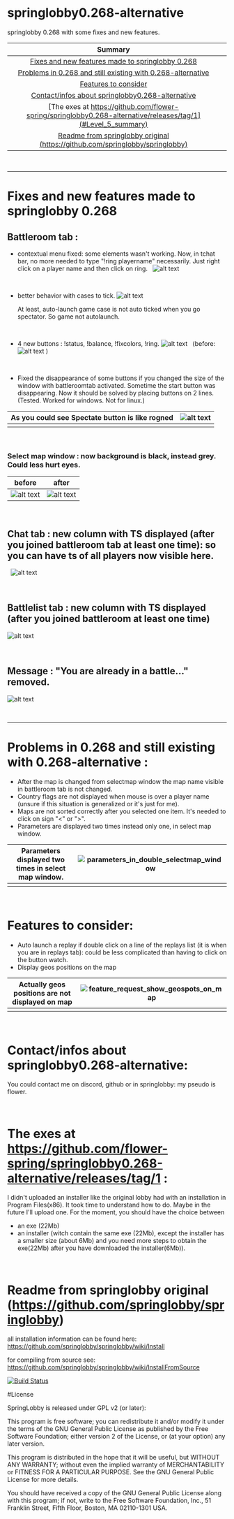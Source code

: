 # springlobby0.268-alternative

springlobby 0.268 with some fixes and new features.


|                           Summary                            |      |
| :----------------------------------------------------------: | ---- |
| [Fixes and new features made to springlobby 0.268](#Level_1_summary) |      |
| [Problems in 0.268 and still existing with 0.268-alternative](#Level_2_summary) |      |
|           [Features to consider](#Level_3_summary)           |      |
| [Contact/infos about springlobby0.268-alternative](#Level_4_summary) |      |
| [The exes at https://github.com/flower-spring/springlobby0.268-alternative/releases/tag/1](#Level_5_summary) |      |
| [Readme from springlobby original (https://github.com/springlobby/springlobby)](#Level_6_summary) |      |


&nbsp;
***
# Fixes and new features made to springlobby 0.268 <a id="Level_1_summary"></a>


## Battleroom tab : 

* contextual menu fixed: some elements wasn't working. Now, in tchat bar, no more needed to type "!ring playername" necessarily. Just right click on a player name and then click on ring.
  &nbsp;
   ![alt text](images_for_readme/contextual_menu.png)


&nbsp;

* better behavior with cases to tick.
  ![alt text](images_for_readme/spectator_imready_autolaunch_fix.png)

  At least, auto-launch game case is not auto ticked when you go spectator. So game not autolaunch.


&nbsp;

* 4 new buttons : !status, !balance, !fixcolors, !ring.
  ![alt text](images_for_readme/4_buttons_added_battleroom_tab.png)
  &nbsp;
  (before:
  ![alt text](images_for_readme/battleroom_tab_buttons_before.png)
  )


&nbsp;

* Fixed the disappearance of some buttons if you changed the size of the window with battleroomtab activated. Sometime the start button was disappearing. Now it should be solved by placing buttons on 2 lines. (Tested. Worked for windows. Not for linux.)


| As you could see Spectate button is like rogned | ![alt text](images_for_readme/sometimes_start_button_disappeared.png) |
| ----------------------------------------------- | ------------------------------------------------------------ |
|                                                 |                                                              |


&nbsp;

### Select map window : now background is black, instead grey. Could less hurt eyes.

| before                                                                          | after                                                                            |
| ------------------------------------------------------------------------------- | -------------------------------------------------------------------------------- |
| ![alt text](images_for_readme/select_map_grey_background.png) | ![alt text](images_for_readme/select_map_black_background.png) |


&nbsp;

## Chat tab : new column with TS displayed (after you joined battleroom tab at least one time): so you can have ts of all players now visible here.
&nbsp;
  ![alt text](images_for_readme/ts_added_official_server_size_reduced.png)


&nbsp;

## Battlelist tab : new column with TS displayed (after you joined battleroom at least one time)
![alt text](images_for_readme/battlelist_tab.png)


&nbsp;

## Message : "You are already in a battle..." removed.
![alt text](images_for_readme/window_you_are_already_in_a_battle.png)


&nbsp;
***

# Problems in 0.268 and still existing with 0.268-alternative :<a id="Level_2_summary"></a>

- After the map is changed from selectmap window the map name visible in battleroom tab is not changed.
- Country flags are not displayed when mouse is over a player name (unsure if this situation is generalized or it's just for me).
- Maps are not sorted correctly after you selected one item. It's needed to click on sign "<" or ">".
- Parameters are displayed two times instead only one, in select map window.

| Parameters displayed two times in select map window. | ![parameters_in_double_selectmap_window](images_for_readme/parameters_in_double_selectmap_window.png) |
| ---------------------------------------------------- | ------------------------------------------------------------ |
|                                                      |                                                              |


&nbsp;

# Features to consider:<a id="Level_3_summary"></a>
- Auto launch a replay if double click on a line of the replays list (it is when you are in replays tab): could be less complicated than having to click on the button watch.
- Display geos positions on the map

| Actually geos positions are not displayed on map | ![feature_request_show_geospots_on_map](images_for_readme/feature_request_show_geospots_on_map.png) |
| :----------------------------------------------: | ------------------------------------------------------------ |
|                                                  |                                                              |


&nbsp;

# Contact/infos about springlobby0.268-alternative:<a id="Level_4_summary"></a>

You could contact me on discord, github or in springlobby: my pseudo is flower.


&nbsp;

# The exes at https://github.com/flower-spring/springlobby0.268-alternative/releases/tag/1 :<a id="Level_5_summary"></a>

I didn't uploaded an installer like the original lobby had with an installation in Program Files(x86). It took time to understand how to do. Maybe in the future I'll upload one. For the moment, you should have the choice between

-  an exe (22Mb)
- an installer (witch contain the same exe (22Mb), except the installer has a smaller size (about 6Mb) and you need more steps to obtain the exe(22Mb) after you have downloaded the installer(6Mb)).


&nbsp;

# Readme from springlobby original (https://github.com/springlobby/springlobby)<a id="Level_6_summary"></a>

all installation information can be found here:
https://github.com/springlobby/springlobby/wiki/Install

for compiling from source see:
https://github.com/springlobby/springlobby/wiki/InstallFromSource

[![Build Status](https://travis-ci.org/springlobby/springlobby.svg?branch=master)](https://travis-ci.org/springlobby/springlobby)

#License

SpringLobby is released under GPL v2 (or later):

This program is free software; you can redistribute it and/or modify
it under the terms of the GNU General Public License as published by
the Free Software Foundation; either version 2 of the License, or
(at your option) any later version.

This program is distributed in the hope that it will be useful,
but WITHOUT ANY WARRANTY; without even the implied warranty of
MERCHANTABILITY or FITNESS FOR A PARTICULAR PURPOSE.  See the
GNU General Public License for more details.

You should have received a copy of the GNU General Public License along
with this program; if not, write to the Free Software Foundation, Inc.,
51 Franklin Street, Fifth Floor, Boston, MA 02110-1301 USA.
